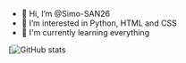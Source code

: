 - 👋 Hi, I’m @Simo-SAN26
- 👀 I’m interested in Python, HTML and CSS
- 🌱 I'm currently learning everything

[![GitHub stats](https://github-readme-stats.vercel.app/api?username=Simo-SAN26)

